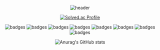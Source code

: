 <div align=center>
  
![header](https://capsule-render.vercel.app/api?type=slice&height=150&text=Hello&fontSize=50&rotate=10&fontAlign=90&fontAlignY=20&fontColor=FFFF&&color=0:F1F0AE,800:E9407A&desc=I'm%20Yaena&descSize=25&descAlign=90&descAlignY=40)<br>
  
[![Solved.ac Profile](http://mazassumnida.wtf/api/v2/generate_badge?boj=yaena99)](https://solved.ac/yaena99/)

![badges](https://img.shields.io/badge/HTML5-E34F26?style=for-the-badge&logo=HTML5&logoColor=white)
![badges](https://img.shields.io/badge/CSS3-1572B6?style=for-the-badge&logo=CSS3&logoColor=white)
![badges](https://img.shields.io/badge/Javascript-F7DF1E?style=for-the-badge&logo=JavaScript&logoColor=white)
![badges](https://img.shields.io/badge/jQuery-0769AD?style=for-the-badge&logo=jQuery&logoColor=white)
![badges](https://img.shields.io/badge/Django-092E20?style=for-the-badge&logo=Django&logoColor=white)
![badges](https://img.shields.io/badge/MySQL-4479A1?style=for-the-badge&logo=MySQL&logoColor=white)
![badges](https://img.shields.io/badge/Python-3776AB1?style=for-the-badge&logo=Python&logoColor=white)
![badges](https://img.shields.io/badge/Java-007396?style=for-the-badge&logo=Java&logoColor=white)<br/>



![Anurag's GitHub stats](https://github-readme-stats.vercel.app/api?username=yaena1223&show_icons=true&theme=radical)
</div>
